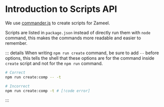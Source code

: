 # Introduction to Scripts API

We use [commander.js](https://github.com/tj/commander.js) to create scripts for Zameel.

Scripts are listed in `package.json` instead of directly run them with `node` command, this makes the commands more readable and easier to remember.

::: details
When writing `npm run create` command, be sure to add `--` before options, this tells the shell that these options are for the command inside `create` script and not for the `npm run` command.

```sh
# Correct
npm run create:comp -- -t

# Incorrect
npm run create:comp -t # [!code error]
```

:::
